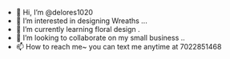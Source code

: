 - 👋 Hi, I’m @delores1020
- 👀 I’m interested in designing Wreaths ...
- 🌱 I’m currently learning floral design .
- 💞️ I’m looking to collaborate on my small business ..
- 📫 How to reach me~ you can text me anytime at 7022851468
<!---
delores1020/delores1020 is a ✨ special ✨ repository because its `README.md` (this file) appears on your GitHub profile.
You can click the Preview link to take a look at your changes.
--->
